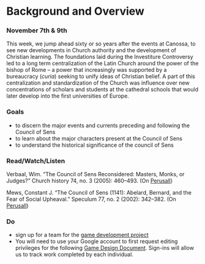 # Background and Overview

### November 7th & 9th

This week, we jump ahead sixty or so years after the events at Canossa, to see new developments in Church authority and the development of Christian learning. The foundations laid during the Investiture Controversy led to a long term centralization of the Latin Church around the power of the bishop of Rome – a power that increasingly was supported by a bureaucracy (_curia_) seeking to unify ideas of Christian belief. A part of this centralization and standardization of the Church was influence over new concentrations of scholars and students at the cathedral schools that would later develop into the first universities of Europe.&#x20;

### Goals

* to discern the major events and currents preceding and following the Council of Sens
* to learn about the major characters present at the Council of Sens
* to understand the historical significance of the council of Sens&#x20;

### Read/Watch/Listen

Verbaal, Wim. “The Council of Sens Reconsidered: Masters, Monks, or Judges?” Church history 74, no. 3 (2005): 460–493. (On [Perusall](https://app.perusall.com/courses/medieval-religious-life-2022/verball-council-of-sens-reconsidered?assignmentId=woE6NY29tsQRKB84B\&part=1))

Mews, Constant J. “The Council of Sens (1141): Abelard, Bernard, and the Fear of Social Upheaval.” Speculum 77, no. 2 (2002): 342–382. (On [Perusall](https://app.perusall.com/courses/medieval-religious-life-2022/costant-mews-the-council-of-sens-1141-abelard-bernard-and-the-fear-of-social-upheaval?assignmentId=QdgZftp6LZxyiAHbh\&part=1))

### Do

* sign up for a team for the [game development project](https://docs.google.com/document/d/1PNygAkmh9WLnt\_6tRZfrO63-QYhHAVw6CceRuJIZUlc/edit?usp=sharing)
* You will need to use your Google account to first request editing privileges for the following [Game Design Document](https://docs.google.com/document/d/1PNygAkmh9WLnt\_6tRZfrO63-QYhHAVw6CceRuJIZUlc/edit?usp=sharing). Sign-ins will allow us to track work completed by each individual. &#x20;
